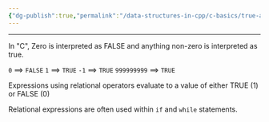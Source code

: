 ```yaml
---
{"dg-publish":true,"permalink":"/data-structures-in-cpp/c-basics/true-and-false-in-c/"}
---
```


---
In "C", Zero is interpreted as FALSE and anything non-zero is interpreted as true.

`0` ==> `FALSE`
`1` ==> `TRUE`
`-1` ==> `TRUE`
`999999999` ==> `TRUE`

Expressions using relational operators evaluate to a value of either TRUE (1) or FALSE (0)

Relational expressions are often used within `if` and `while` statements.
